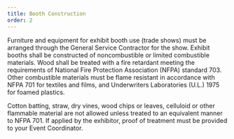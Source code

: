 ```yaml
---
title: Booth Construction
order: 2
---
```


Furniture and equipment for exhibit booth use (trade shows) must be arranged through the General Service Contractor for the show. Exhibit booths shall be constructed of noncombustible or limited combustible materials. Wood shall be treated with a fire retardant meeting the requirements of National Fire Protection Association (NFPA) standard 703. Other combustible materials must be flame resistant in accordance with NFPA 701 for textiles and films, and Underwriters Laboratories (U.L.) 1975 for foamed plastics. 

Cotton batting, straw, dry vines, wood chips or leaves, celluloid or other flammable material are not allowed unless treated to an equivalent manner to NFPA 701. If applied by the exhibitor, proof of treatment must be provided to your Event Coordinator.
